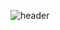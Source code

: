 

![header](https://capsule-render.vercel.app/api?type=Soft&color=E6DFF8&height=250&section=header&text=Hi&fontColor=363636&fontSize=90)

<div align = "center">
